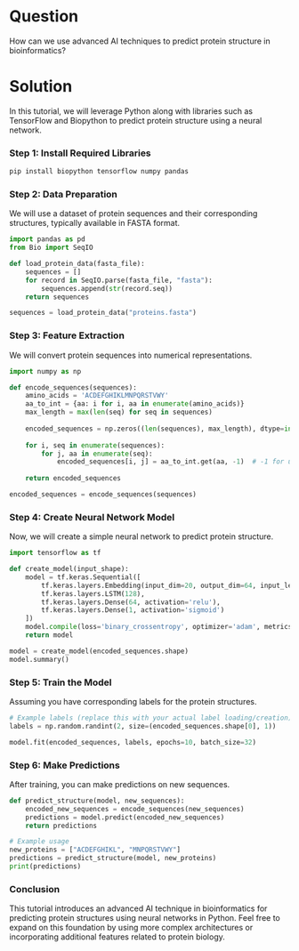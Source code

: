 # Question
How can we use advanced AI techniques to predict protein structure in bioinformatics?

# Solution

In this tutorial, we will leverage Python along with libraries such as TensorFlow and Biopython to predict protein structure using a neural network.

### Step 1: Install Required Libraries

```bash
pip install biopython tensorflow numpy pandas
```

### Step 2: Data Preparation

We will use a dataset of protein sequences and their corresponding structures, typically available in FASTA format.

```python
import pandas as pd
from Bio import SeqIO

def load_protein_data(fasta_file):
    sequences = []
    for record in SeqIO.parse(fasta_file, "fasta"):
        sequences.append(str(record.seq))
    return sequences

sequences = load_protein_data("proteins.fasta")
```

### Step 3: Feature Extraction

We will convert protein sequences into numerical representations.

```python
import numpy as np

def encode_sequences(sequences):
    amino_acids = 'ACDEFGHIKLMNPQRSTVWY'
    aa_to_int = {aa: i for i, aa in enumerate(amino_acids)}
    max_length = max(len(seq) for seq in sequences)
    
    encoded_sequences = np.zeros((len(sequences), max_length), dtype=int)
    
    for i, seq in enumerate(sequences):
        for j, aa in enumerate(seq):
            encoded_sequences[i, j] = aa_to_int.get(aa, -1)  # -1 for unknown
    
    return encoded_sequences

encoded_sequences = encode_sequences(sequences)
```

### Step 4: Create Neural Network Model

Now, we will create a simple neural network to predict protein structure.

```python
import tensorflow as tf

def create_model(input_shape):
    model = tf.keras.Sequential([
        tf.keras.layers.Embedding(input_dim=20, output_dim=64, input_length=input_shape[1]),
        tf.keras.layers.LSTM(128),
        tf.keras.layers.Dense(64, activation='relu'),
        tf.keras.layers.Dense(1, activation='sigmoid') 
    ])
    model.compile(loss='binary_crossentropy', optimizer='adam', metrics=['accuracy'])
    return model

model = create_model(encoded_sequences.shape)
model.summary()
```

### Step 5: Train the Model

Assuming you have corresponding labels for the protein structures.

```python
# Example labels (replace this with your actual label loading/creation)
labels = np.random.randint(2, size=(encoded_sequences.shape[0], 1))

model.fit(encoded_sequences, labels, epochs=10, batch_size=32)
```

### Step 6: Make Predictions

After training, you can make predictions on new sequences.

```python
def predict_structure(model, new_sequences):
    encoded_new_sequences = encode_sequences(new_sequences)
    predictions = model.predict(encoded_new_sequences)
    return predictions

# Example usage  
new_proteins = ["ACDEFGHIKL", "MNPQRSTVWY"]
predictions = predict_structure(model, new_proteins)
print(predictions)
```

### Conclusion

This tutorial introduces an advanced AI technique in bioinformatics for predicting protein structures using neural networks in Python. Feel free to expand on this foundation by using more complex architectures or incorporating additional features related to protein biology.